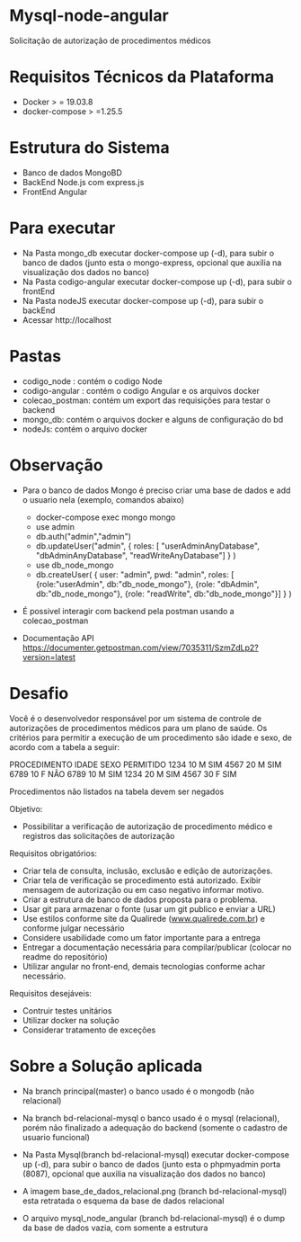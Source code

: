 
# Mysql-node-angular 
Solicitação de autorização de procedimentos médicos

# Requisitos Técnicos da Plataforma

* Docker > = 19.03.8
* docker-compose > =1.25.5

# Estrutura do Sistema

* Banco de dados MongoBD 
* BackEnd Node.js com express.js
* FrontEnd Angular

# Para executar 

* Na Pasta mongo_db executar docker-compose up (-d), para subir o banco de dados (junto esta o mongo-express, opcional que  auxilia na visualização dos dados no banco)
* Na Pasta codigo-angular executar docker-compose up (-d), para subir o frontEnd
* Na Pasta nodeJS executar docker-compose up (-d), para subir o backEnd
* Acessar http://localhost

# Pastas 

* codigo_node : contém o codigo Node
* codigo-angular : contém o codigo Angular e os arquivos docker
* colecao_postman: contém um export das requisições para testar o backend
* mongo_db: contém o arquivos docker e alguns de configuração do bd
* nodeJs: contém o arquivo docker

# Observação 

* Para  o banco de dados Mongo é preciso criar uma base de dados e add o usuario nela (exemplo, comandos abaixo) 
    * docker-compose exec mongo mongo
    * use admin
    * db.auth("admin","admin")
    * db.updateUser("admin",
        {
        roles: [ "userAdminAnyDatabase",
                "dbAdminAnyDatabase",
                "readWriteAnyDatabase"]
        }
        )
    * use db_node_mongo
    * db.createUser(
        {
        user: "admin",
        pwd: "admin",
        roles: [ {role:"userAdmin", db:"db_node_mongo"},
                {role: "dbAdmin", db:"db_node_mongo"},
                {role: "readWrite", db:"db_node_mongo"}]
        }
        )

* É possivel interagir com backend pela postman usando a colecao_postman
* Documentação API https://documenter.getpostman.com/view/7035311/SzmZdLp2?version=latest

# Desafio

Você é o desenvolvedor responsável por um sistema de controle de autorizações de procedimentos médicos para um plano de saúde.
Os critérios para permitir a execução de um procedimento são idade e sexo, de acordo com a tabela a seguir:

PROCEDIMENTO	IDADE	SEXO	PERMITIDO
1234			10		M		SIM
4567			20		M		SIM
6789			10		F		NÃO
6789			10		M		SIM
1234			20		M		SIM
4567			30		F		SIM

Procedimentos não listados na tabela devem ser negados

Objetivo: 
- Possibilitar a verificação de autorização de procedimento médico e registros das solicitações de autorização


Requisitos obrigatórios:
- Criar tela de consulta, inclusão, exclusão e edição de autorizações.
- Criar tela de verificação se procedimento está autorizado. Exibir mensagem de autorização ou em caso negativo informar motivo.
- Criar a estrutura de banco de dados proposta para o problema.
- Usar git para armazenar o fonte (usar um git publico e enviar a URL)
- Use estilos conforme site da Qualirede (www.qualirede.com.br) e conforme julgar necessário
- Considere usabilidade como um fator importante para a entrega
- Entregar a documentação necessária para compilar/publicar (colocar no readme do repositório)
- Utilizar angular no front-end, demais tecnologias conforme achar necessário.

Requisitos desejáveis:
- Contruir testes unitários
- Utilizar docker na solução
- Considerar tratamento de exceções

# Sobre a Solução aplicada

* Na branch principal(master) o banco usado é o mongodb (não relacional)

* Na branch bd-relacional-mysql o banco usado é o mysql (relacional), porém não finalizado a adequação do backend (somente o cadastro de usuario funcional)

* Na Pasta Mysql(branch bd-relacional-mysql) executar docker-compose up (-d), para subir o banco de dados (junto esta o phpmyadmin porta (8087), opcional que  auxilia na visualização dos dados no banco)

* A imagem base_de_dados_relacional.png (branch bd-relacional-mysql) esta retratada o esquema da base de dados relacional

* O arquivo mysql_node_angular (branch bd-relacional-mysql) é o dump da base de dados vazia, com somente a estrutura


